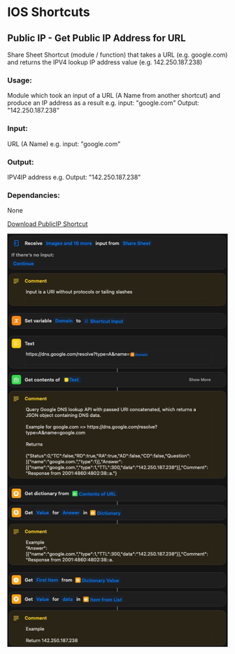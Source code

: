 # IOS Shortcuts
## Public IP - Get Public IP Address for URL

Share Sheet Shortcut (module / function) that takes a URL (e.g. google.com) and returns the IPV4 lookup IP address value (e.g. 142.250.187.238)

### Usage: 
Module which took an input of a URL (A Name from another shortcut) and produce an IP address as a result e.g. input: "google.com" Output: "142.250.187.238"

### Input: 
URL (A Name) e.g. input: "google.com"

### Output: 
IPV4IP address e.g. Output: "142.250.187.238"

### Dependancies: 
None

[Download PublicIP Shortcut](https://github.com/sebrighte/IOS_Shortcuts/raw/main/PublicIP/PublicIP.shortcut)

![alt text](https://github.com/sebrighte/IOS_Shortcuts/raw/main/PublicIP/image.jpg?raw=true)
